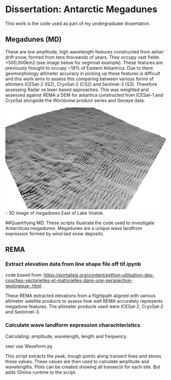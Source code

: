 # Dissertation: Antarctic Megadunes
This work is the code used as part of my undergraduate dissertation. 

## Megadunes (MD)
These are low amplitude, high wavelength features constructed from aelian drift snow, formed from tens thousands of years. They occupy vast fields +500,000km2 (see image below for segmnet example). These features are previously thought to occupy ~18% of Eastern Antartrica. Due to there geomorphology altimeter accuracy in picking up these features is difficult and this work aims to assess this comparing between various forms of altimters ICESat-2 (IS2), CryoSat-2 (CS2) and Sentinel-3 (S3). Therefore assessing Radar vs laser based approaches. This was weighted and assessed against REMA a DEM for antartica constructed from ICESat-1 and CryoSat alongside the Worldview product series and Geoeye data. 

<img src="3D MD fig copy.png" alt="Simply Easy Learning" width="800" height="320">
- 3D image of megadunes East of Lake Vostok.

##Quantifying MD.
These scripts illustrate the code used to investigate Antarcticas megadunes. Megadunes are a unique wave landfrom expression formed by wind laid snow deposits. 

## REMA

### Extract elevation data from line shape file off tif.ipynb
code based from: https://portailsig.org/content/python-utilisation-des-couches-vectorielles-et-matricielles-dans-une-perspective-geologique-.html .

These REMA extracted elevations from a flightpath aligned with various altimeter satellite products to assess how well REMA accurately represents megadune features. The altimeter products used were ICESat-2, CryoSat-2 and Sentinnel-3.

### Calculate wave landform expression charachteristics
Calculating: amplitude, wavelength, length and frequency.

see/ use Waveform.py

This script extracts the peak, trough points along transect lines and stores these values. These values are then used to calculate amplitude and wavelengths.
Plots can be created showing all transects for each site. But adds 12mins runtime to the script.
